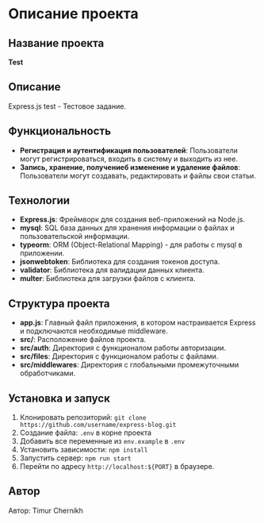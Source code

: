 

# Описание проекта

## Название проекта

**Test**

## Описание

Express.js test - Тестовое задание.

## Функциональность

- **Регистрация и аутентификация пользователей**: Пользователи могут регистрироваться, входить в систему и выходить из нее.
- **Запись, хранение, получениеб изменение и удаление файлов**: Пользователи могут создавать, редактировать и файлы свои статьи.

## Технологии

- **Express.js**: Фреймворк для создания веб-приложений на Node.js.
- **mysql**: SQL база данных для хранения информации о файлах и пользовательской информации.
- **typeorm**: ORM (Object-Relational Mapping) - для работы с mysql в приложении.
- **jsonwebtoken**: Библиотека для создания токенов доступа.
- **validator**: Библиотека для валидации данных клиента.
- **multer**: Библиотека для загрузки файлов с клиента.

## Структура проекта

- **app.js**: Главный файл приложения, в котором настраивается Express и подключаются необходимые middleware.
- **src/**: Расположение файлов проекта.
- **src/auth**: Директория с функционалом работы авторизации.
- **src/files**: Директория с функционалом работы с файлами.
- **src/middlewares**: Директория с глобальными промежуточными обработчиками.

## Установка и запуск

1. Клонировать репозиторий: `git clone https://github.com/username/express-blog.git`
2. Создание файла: `.env` в корне проекта
3. Добавить все переменные из `env.example` в `.env`
4. Установить зависимости: `npm install`
5. Запустить сервер: `npm run start`
6. Перейти по адресу `http://localhost:${PORT}` в браузере.

## Автор

Автор: Timur Chernikh
